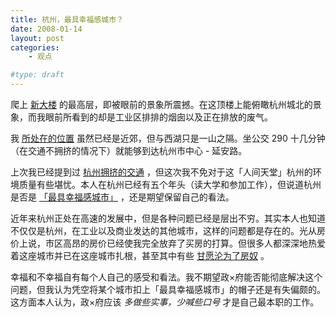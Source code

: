 ```yaml
---
title: 杭州，最具幸福感城市？
date: 2008-01-14
layout: post
categories:
    - 观点

#type: draft
---
```


爬上 [新大楼](http://www.yiyitoo.com/archives/381) 的最高层，即被眼前的景象所震撼。在这顶楼上能俯瞰杭州城北的景象，而我眼前所看到的却是工业区排排的烟囱以及正在排放的废气。

<!--
![http://fleet1.footbig.com/f/00/00/0d/66/m/59/c7/59c7d5c8b3288a01fdf2ea66b25001f8-3471.jpg](http://fleet1.footbig.com/f/00/00/0d/66/m/59/c7/59c7d5c8b3288a01fdf2ea66b25001f8-3471.jpg)
-->

我 [所处在的位置](http://ditu.mapbar.com/localsearch/detail.jsp?pid=MAPAXVFMYAJESRZMYOLBZ&city=%E6%9D%AD%E5%B7%9E%E5%B8%82&tn=mapbarinc_pg&keyword=%E5%92%8C%E7%9D%A6%E6%9D%91) 虽然已经是近郊，但与西湖只是一山之隔。坐公交 290 十几分钟（在交通不拥挤的情况下）就能够到达杭州市中心 - 延安路。

<!--
![http://fleet1.footbig.com/f/00/00/0d/66/m/6f/35/6f35a07db96a5304b6319a1b241ba027-2989.jpg](http://fleet1.footbig.com/f/00/00/0d/66/m/6f/35/6f35a07db96a5304b6319a1b241ba027-2989.jpg)
-->

上次我已经提到过 [杭州拥挤的交通]({{site.urls}}/posts/555/) ，但这次我不免对于这「人间天堂」杭州的环境质量有些堪忧。本人在杭州已经有五个年头（读大学和参加工作），但说道杭州是否是 [「最具幸福感城市」](http://news.qq.com/a/20071107/000207.htm) ，还是期望保留自己的看法。

近年来杭州正处在高速的发展中，但是各种问题已经是层出不穷。其实本人也知道不仅仅是杭州，在工业以及商业发达的其他城市，这样的问题都是存在的。光从房价上说，市区高昂的房价已经使我完全放弃了买房的打算。但很多人都深深地热爱着这座城市并已在这座城市扎根，甚至其中有些 [甘愿沦为了房奴](http://www.my1510.cn/article.php?5e8631f829eb4a9a) 。

幸福和不幸福自有每个人自己的感受和看法。我不期望政×府能否能彻底解决这个问题，但我认为凭空将某个城市扣上「最具幸福感城市」的帽子还是有失偏颇的。这方面本人认为，政×府应该 *多做些实事，少喊些口号* 才是自己最本职的工作。


